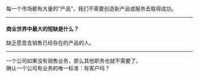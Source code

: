 每一个市场都有大量的“产品”，我们不需要创造新产品或服务去取得成功。     
****
#### 商业世界中最大的短缺是什么？
缺乏愿意去销售已经存在的产品的人。
    
****
	
一个公司如果没有销售业务，那么其他职务也就不需要了。    
确认一个公司有业务的唯一标准：有客户吗？